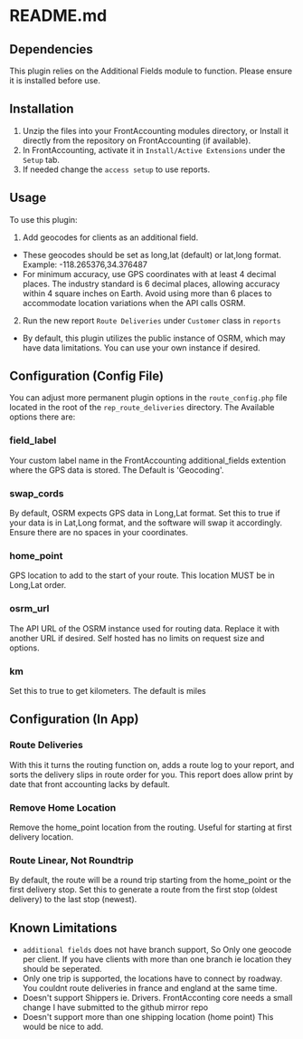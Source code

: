 # README.md

## Dependencies
This plugin relies on the Additional Fields module to function. Please ensure 
it is installed before use.

## Installation
1. Unzip the files into your FrontAccounting modules directory, or
   Install it directly from the repository on FrontAccounting (if available).
2. In FrontAccounting, activate it in `Install/Active Extensions` under the 
   `Setup` tab.
3. If needed change the `access setup` to use reports.


## Usage
To use this plugin:
1. Add geocodes for clients as an additional field. 
- These geocodes should be set as long,lat (default) or lat,long format. 
  Example: -118.265376,34.376487
- For minimum accuracy, use GPS coordinates with at least 4 decimal places. 
  The industry standard is 6 decimal places, allowing accuracy within 4 square 
  inches on Earth. Avoid using more than 6 places to accommodate location 
  variations when the API calls OSRM. 
2. Run the new report `Route Deliveries` under `Customer` class in `reports`  
- By default, this plugin utilizes the public instance of OSRM, which may have 
data limitations. You can use your own instance if desired.

## Configuration (Config File)
You can adjust more permanent plugin options in the `route_config.php` file 
located in the root of the `rep_route_deliveries` directory. 
The Available options there are:

### field_label
Your custom label name in the FrontAccounting additional_fields extention where 
the GPS data is stored. The Default is 'Geocoding'.

### swap_cords
By default, OSRM expects GPS data in Long,Lat format. Set this to true if your 
data is in Lat,Long format, and the software will swap it accordingly. Ensure 
there are no spaces in your coordinates.

### home_point
GPS location to add to the start of your route. This location MUST be in 
Long,Lat order.

### osrm_url
The API URL of the OSRM instance used for routing data. Replace it with another 
URL if desired. Self hosted has no limits on request size and options.

### km
Set this to true to get kilometers. The default is miles

## Configuration (In App)

### Route Deliveries
With this it turns the routing function on, adds a route log to your report, 
and sorts the delivery slips in route order for you. This report does allow 
print by date that front accounting lacks by default.

### Remove Home Location
Remove the home_point location from the routing. Useful for starting at first 
delivery location.

### Route Linear, Not Roundtrip
By default, the route will be a round trip starting from the home_point or the 
first delivery stop. Set this to generate a route from the first stop 
(oldest delivery) to the last stop (newest).

## Known Limitations
- `additional fields` does not have branch support, So Only one geocode per 
client. If you have clients with more than one branch ie location they should be 
seperated.
- Only one trip is supported, the locations have to connect by roadway. You 
couldnt route deliveries in france and england at the same time.
- Doesn't support Shippers ie. Drivers. FrontAcconting core needs a small change 
I have submitted to the github mirror repo
- Doesn't support more than one shipping location (home point) This would be 
nice to add.
